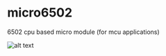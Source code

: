 # micro6502
6502 cpu based micro module (for mcu applications)

![alt text](https://github.com/digitalinvitro/micro6502/edit/master/micro65-3D.jpg)
